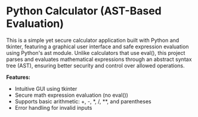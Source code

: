 # Python Calculator (AST-Based Evaluation)
This is a simple yet secure calculator application built with Python and tkinter, featuring a graphical user interface and safe expression evaluation using Python's ast module. Unlike calculators that use eval(), this project parses and evaluates mathematical expressions through an abstract syntax tree (AST), ensuring better security and control over allowed operations.

**Features:**
- Intuitive GUI using tkinter
- Secure math expression evaluation (no eval())
- Supports basic arithmetic: +, -, *, /, **, and parentheses
- Error handling for invalid inputs
